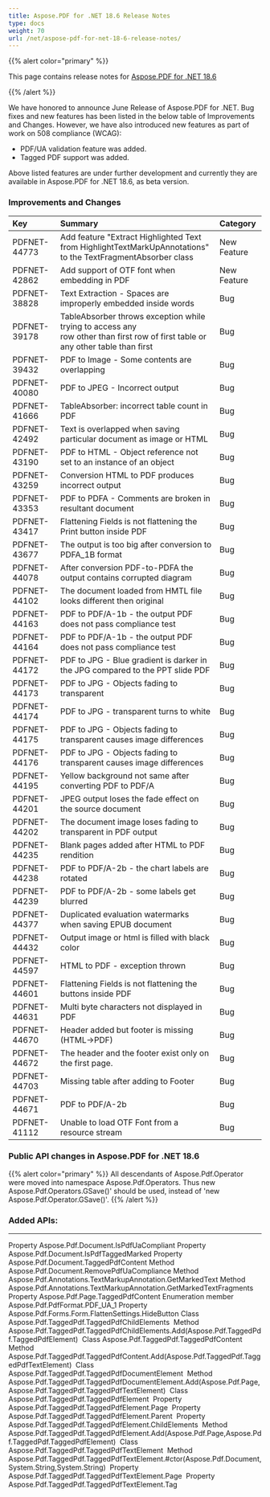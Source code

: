 ```yaml
---
title: Aspose.PDF for .NET 18.6 Release Notes
type: docs
weight: 70
url: /net/aspose-pdf-for-net-18-6-release-notes/
---
```


{{% alert color="primary" %}} 

This page contains release notes for [Aspose.PDF for .NET 18.6](https://www.nuget.org/packages/Aspose.Pdf/18.6.0)

{{% /alert %}} 

We have honored to announce June Release of Aspose.PDF for .NET. Bug fixes and new features has been listed in the below table of Improvements and Changes. However, we have also introduced new features as part of work on 508 compliance (WCAG):

- PDF/UA validation feature was added.
- Tagged PDF support was added.

Above listed features are under further development and currently they are available in Aspose.PDF for .NET 18.6, as beta version.
### **Improvements and Changes**

|**Key**|**Summary**|**Category**|
| :- | :- | :- |
|PDFNET-44773|Add feature "Extract Highlighted Text from HighlightTextMarkUpAnnotations" <br>to the TextFragmentAbsorber class|New Feature|
|PDFNET-42862|Add support of OTF font when embedding in PDF|New Feature|
|PDFNET-38828|Text Extraction - Spaces are improperly embedded inside words|Bug|
|PDFNET-39178|TableAbsorber throws exception while trying to access any <br>row other than first row of first table or any other table than first|Bug|
|PDFNET-39432|PDF to Image - Some contents are overlapping|Bug|
|PDFNET-40080|PDF to JPEG - Incorrect output|Bug|
|PDFNET-41666|TableAbsorber: incorrect table count in PDF|Bug|
|PDFNET-42492|Text is overlapped when saving particular document as image or HTML|Bug|
|PDFNET-43190|PDF to HTML - Object reference not set to an instance of an object|Bug|
|PDFNET-43259|Conversion HTML to PDF produces incorrect output |Bug|
|PDFNET-43353|PDF to PDFA - Comments are broken in resultant document|Bug|
|PDFNET-43417|Flattening Fields is not flattening the Print button inside PDF|Bug|
|PDFNET-43677|The output is too big after conversion to PDFA_1B format|Bug|
|PDFNET-44078|After conversion PDF-to-PDFA the output contains corrupted diagram|Bug|
|PDFNET-44102|The document loaded from HMTL file looks different then original|Bug|
|PDFNET-44163|PDF to PDF/A-1b - the output PDF does not pass compliance test |Bug|
|PDFNET-44164|PDF to PDF/A-1b - the output PDF does not pass compliance test|Bug|
|PDFNET-44172|PDF to JPG - Blue gradient is darker in the JPG compared to the PPT slide PDF|Bug|
|PDFNET-44173|PDF to JPG - Objects fading to transparent|Bug|
|PDFNET-44174|PDF to JPG - transparent turns to white|Bug|
|PDFNET-44175|PDF to JPG - Objects fading to transparent causes image differences|Bug|
|PDFNET-44176|PDF to JPG - Objects fading to transparent causes image differences|Bug|
|PDFNET-44195|Yellow background not same after converting PDF to PDF/A |Bug|
|PDFNET-44201|JPEG output loses the fade effect on the source document|Bug|
|PDFNET-44202|The document image loses fading to transparent in PDF output|Bug|
|PDFNET-44235|Blank pages added after HTML to PDF rendition|Bug|
|PDFNET-44238|PDF to PDF/A-2b - the chart labels are rotated|Bug|
|PDFNET-44239|PDF to PDF/A-2b - some labels get blurred|Bug|
|PDFNET-44377|Duplicated evaluation watermarks when saving EPUB document|Bug|
|PDFNET-44432|Output image or html is filled with black color |Bug|
|PDFNET-44597|HTML to PDF - exception thrown|Bug|
|PDFNET-44601|Flattening Fields is not flattening the buttons inside PDF|Bug|
|PDFNET-44631|Multi byte characters not displayed in PDF|Bug|
|PDFNET-44670|Header added but footer is missing (HTML->PDF) |Bug|
|PDFNET-44672|The header and the footer exist only on the first page. |Bug|
|PDFNET-44703|Missing table after adding to Footer|Bug|
|PDFNET-44671|PDF to PDF/A-2b|Bug|
|PDFNET-41112|Unable to load OTF Font from a resource stream|Bug|
### **Public API changes in Aspose.PDF for .NET 18.6**

{{% alert color="primary" %}} 
All descendants of Aspose.Pdf.Operator were moved into namespace Aspose.Pdf.Operators. Thus new Aspose.Pdf.Operators.GSave()' should be used, instead of 'new Aspose.Pdf.Operator.GSave()'.
{{% /alert %}} 
### **Added APIs:**
-----
Property Aspose.Pdf.Document.IsPdfUaCompliant
Property Aspose.Pdf.Document.IsPdfTaggedMarked
Property Aspose.Pdf.Document.TaggedPdfContent
Method Aspose.Pdf.Document.RemovePdfUaCompliance
Method Aspose.Pdf.Annotations.TextMarkupAnnotation.GetMarkedText
Method Aspose.Pdf.Annotations.TextMarkupAnnotation.GetMarkedTextFragments
Property Aspose.Pdf.Page.TaggedPdfContent
Enumeration member Aspose.Pdf.PdfFormat.PDF_UA_1
Property Aspose.Pdf.Forms.Form.FlattenSettings.HideButton
Class Aspose.Pdf.TaggedPdf.TaggedPdfChildElements 
Method Aspose.Pdf.TaggedPdf.TaggedPdfChildElements.Add(Aspose.Pdf.TaggedPdf.TaggedPdfElement) 
Class Aspose.Pdf.TaggedPdf.TaggedPdfContent 
Method Aspose.Pdf.TaggedPdf.TaggedPdfContent.Add(Aspose.Pdf.TaggedPdf.TaggedPdfTextElement) 
Class Aspose.Pdf.TaggedPdf.TaggedPdfDocumentElement 
Method Aspose.Pdf.TaggedPdf.TaggedPdfDocumentElement.Add(Aspose.Pdf.Page,Aspose.Pdf.TaggedPdf.TaggedPdfTextElement) 
Class Aspose.Pdf.TaggedPdf.TaggedPdfElement 
Property Aspose.Pdf.TaggedPdf.TaggedPdfElement.Page 
Property Aspose.Pdf.TaggedPdf.TaggedPdfElement.Parent 
Property Aspose.Pdf.TaggedPdf.TaggedPdfElement.ChildElements 
Method Aspose.Pdf.TaggedPdf.TaggedPdfElement.Add(Aspose.Pdf.Page,Aspose.Pdf.TaggedPdf.TaggedPdfElement) 
Class Aspose.Pdf.TaggedPdf.TaggedPdfTextElement 
Method Aspose.Pdf.TaggedPdf.TaggedPdfTextElement.#ctor(Aspose.Pdf.Document,System.String,System.String) 
Property Aspose.Pdf.TaggedPdf.TaggedPdfTextElement.Page 
Property Aspose.Pdf.TaggedPdf.TaggedPdfTextElement.Tag
